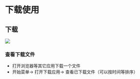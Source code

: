 
# 下载使用
## 下载  
![](https://github.com/openthos/community-analysis/blob/master/pic/using-instractions-pic/download.png)

### 查看下载文件 
- 打开浏览器等其它应用下载一个文件
- 开始菜单-> 打开下载应用-> 查看已下载文件（可以按时间等排序）
